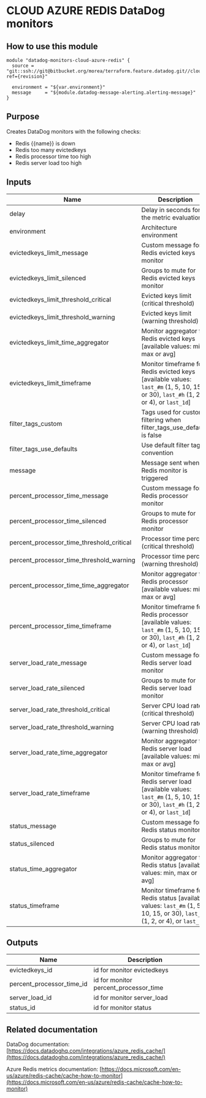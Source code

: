 # CLOUD AZURE REDIS DataDog monitors

## How to use this module

```
module "datadog-monitors-cloud-azure-redis" {
  source = "git::ssh://git@bitbucket.org/morea/terraform.feature.datadog.git//cloud/azure/redis?ref={revision}"

  environment = "${var.environment}"
  message     = "${module.datadog-message-alerting.alerting-message}"
}

```

## Purpose

Creates DataDog monitors with the following checks:

- Redis {{name}} is down
- Redis too many evictedkeys
- Redis processor time too high
- Redis server load too high

## Inputs

| Name | Description | Type | Default | Required |
|------|-------------|:----:|:-----:|:-----:|
| delay | Delay in seconds for the metric evaluation | string | `900` | no |
| environment | Architecture environment | string | - | yes |
| evictedkeys_limit_message | Custom message for Redis evicted keys monitor | string | `` | no |
| evictedkeys_limit_silenced | Groups to mute for Redis evicted keys monitor | map | `<map>` | no |
| evictedkeys_limit_threshold_critical | Evicted keys limit (critical threshold) | string | `100` | no |
| evictedkeys_limit_threshold_warning | Evicted keys limit (warning threshold) | string | `0` | no |
| evictedkeys_limit_time_aggregator | Monitor aggregator for Redis evicted keys [available values: min, max or avg] | string | `avg` | no |
| evictedkeys_limit_timeframe | Monitor timeframe for Redis evicted keys [available values: `last_#m` (1, 5, 10, 15, or 30), `last_#h` (1, 2, or 4), or `last_1d`] | string | `last_5m` | no |
| filter_tags_custom | Tags used for custom filtering when filter_tags_use_defaults is false | string | `*` | no |
| filter_tags_use_defaults | Use default filter tags convention | string | `true` | no |
| message | Message sent when a Redis monitor is triggered | string | - | yes |
| percent_processor_time_message | Custom message for Redis processor monitor | string | `` | no |
| percent_processor_time_silenced | Groups to mute for Redis processor monitor | map | `<map>` | no |
| percent_processor_time_threshold_critical | Processor time percent (critical threshold) | string | `80` | no |
| percent_processor_time_threshold_warning | Processor time percent (warning threshold) | string | `60` | no |
| percent_processor_time_time_aggregator | Monitor aggregator for Redis processor [available values: min, max or avg] | string | `min` | no |
| percent_processor_time_timeframe | Monitor timeframe for Redis processor [available values: `last_#m` (1, 5, 10, 15, or 30), `last_#h` (1, 2, or 4), or `last_1d`] | string | `last_5m` | no |
| server_load_rate_message | Custom message for Redis server load monitor | string | `` | no |
| server_load_rate_silenced | Groups to mute for Redis server load monitor | map | `<map>` | no |
| server_load_rate_threshold_critical | Server CPU load rate (critical threshold) | string | `90` | no |
| server_load_rate_threshold_warning | Server CPU load rate (warning threshold) | string | `70` | no |
| server_load_rate_time_aggregator | Monitor aggregator for Redis server load [available values: min, max or avg] | string | `min` | no |
| server_load_rate_timeframe | Monitor timeframe for Redis server load [available values: `last_#m` (1, 5, 10, 15, or 30), `last_#h` (1, 2, or 4), or `last_1d`] | string | `last_5m` | no |
| status_message | Custom message for Redis status monitor | string | `` | no |
| status_silenced | Groups to mute for Redis status monitor | map | `<map>` | no |
| status_time_aggregator | Monitor aggregator for Redis status [available values: min, max or avg] | string | `max` | no |
| status_timeframe | Monitor timeframe for Redis status [available values: `last_#m` (1, 5, 10, 15, or 30), `last_#h` (1, 2, or 4), or `last_1d`] | string | `last_5m` | no |

## Outputs

| Name | Description |
|------|-------------|
| evictedkeys_id | id for monitor evictedkeys |
| percent_processor_time_id | id for monitor percent_processor_time |
| server_load_id | id for monitor server_load |
| status_id | id for monitor status |

## Related documentation

DataDog documentation: [https://docs.datadoghq.com/integrations/azure_redis_cache/](https://docs.datadoghq.com/integrations/azure_redis_cache/)

Azure Redis metrics documentation: [https://docs.microsoft.com/en-us/azure/redis-cache/cache-how-to-monitor](https://docs.microsoft.com/en-us/azure/redis-cache/cache-how-to-monitor)
